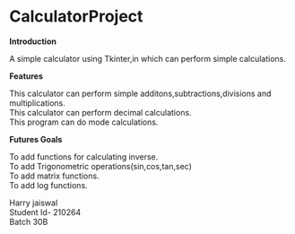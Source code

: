 
# CalculatorProject

**Introduction**

A simple calculator using Tkinter,in which can perform simple calculations.
<p/>

**Features**
<p>

This calculator can perform simple additons,subtractions,divisions and multiplications.<br>
This calculator can perform decimal calculations.<br>
This program can do mode calculations.<br>
 <p>

**Futures Goals**
  
To add functions for calculating inverse.<br>
To add Trigonometric operations(sin,cos,tan,sec)<br>
To add matrix functions.<br>
To add log functions.<br>


Harry jaiswal<br>
Student Id- 210264<br>
Batch 30B<br>
